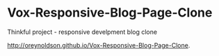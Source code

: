 Vox-Responsive-Blog-Page-Clone
==============================

Thinkful project - responsive develpment blog clone

http://oreynoldson.github.io/Vox-Responsive-Blog-Page-Clone.
